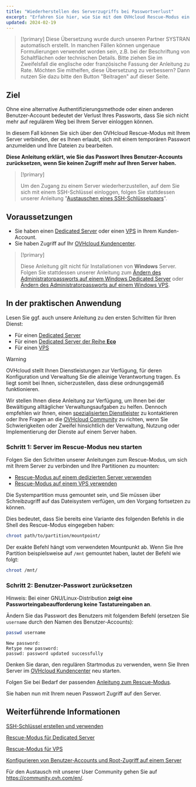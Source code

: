 ```yaml
---
title: "Wiederherstellen des Serverzugriffs bei Passwortverlust"
excerpt: "Erfahren Sie hier, wie Sie mit dem OVHcloud Rescue-Modus ein neues Passwort für einen Benutzer-Account auf einem GNU/Linux-Betriebssystem einrichten"
updated: 2024-02-19
---
```


> [!primary]
> Diese Übersetzung wurde durch unseren Partner SYSTRAN automatisch erstellt. In manchen Fällen können ungenaue Formulierungen verwendet worden sein, z.B. bei der Beschriftung von Schaltflächen oder technischen Details. Bitte ziehen Sie im Zweifelsfall die englische oder französische Fassung der Anleitung zu Rate. Möchten Sie mithelfen, diese Übersetzung zu verbessern? Dann nutzen Sie dazu bitte den Button "Beitragen" auf dieser Seite.
>

## Ziel

Ohne eine alternative Authentifizierungsmethode oder einen anderen Benutzer-Account bedeutet der Verlust Ihres Passworts, dass Sie sich nicht mehr auf regulärem Weg bei Ihrem Server einloggen können.

In diesem Fall können Sie sich über den OVHcloud Rescue-Modus mit Ihrem Server verbinden, der es Ihnen erlaubt, sich mit einem temporären Passwort anzumelden und Ihre Dateien zu bearbeiten.

**Diese Anleitung erklärt, wie Sie das Passwort Ihres Benutzer-Accounts zurücksetzen, wenn Sie keinen Zugriff mehr auf Ihren Server haben.**

> [!primary]
>
> Um den Zugang zu einem Server wiederherzustellen, auf dem Sie sich mit einem SSH-Schlüssel einloggen, folgen Sie stattdessen unserer Anleitung "[Austauschen eines SSH-Schlüsselpaars](replacing-lost-ssh-key1.)".
>

## Voraussetzungen

- Sie haben einen [Dedicated Server](https://www.ovhcloud.com/de/bare-metal/) oder einen [VPS](https://www.ovhcloud.com/de/vps/) in Ihrem Kunden-Account.
- Sie haben Zugriff auf Ihr [OVHcloud Kundencenter](https://www.ovh.com/auth/?action=gotomanager&from=https://www.ovh.de/&ovhSubsidiary=de).

> [!primary]
>
> Diese Anleitung gilt nicht für Installationen von **Windows** Server. Folgen Sie stattdessen unserer Anleitung zum [Ändern des Administratorpassworts auf einem Windows Dedicated Server](changing-admin-password-on-windows1.) oder [Ändern des Administratorpassworts auf einem Windows VPS](resetting_a_windows_password1.).
>

## In der praktischen Anwendung

Lesen Sie ggf. auch unsere Anleitung zu den ersten Schritten für Ihren Dienst:

- Für einen [Dedicated Server](getting-started-with-dedicated-server1.)
- Für einen [Dedicated Server der Reihe **Eco**](getting-started-with-dedicated-server-eco1.)
- Für einen [VPS](starting_with_a_vps1.)


> [!warning]
> OVHcloud stellt Ihnen Dienstleistungen zur Verfügung, für deren Konfiguration und Verwaltung Sie die alleinige Verantwortung tragen. Es liegt somit bei Ihnen, sicherzustellen, dass diese ordnungsgemäß funktionieren.
> 
> Wir stellen Ihnen diese Anleitung zur Verfügung, um Ihnen bei der Bewältigung alltäglicher Verwaltungsaufgaben zu helfen. Dennoch empfehlen wir Ihnen, einen [spezialisierten Dienstleister](https://partner.ovhcloud.com/de/directory/) zu kontaktieren oder Ihre Fragen an die [OVHcloud Community](https://community.ovh.com/en/) zu richten, wenn Sie Schwierigkeiten oder Zweifel hinsichtlich der Verwaltung, Nutzung oder Implementierung der Dienste auf einem Server haben.
>

<a name="step1"></a>

### Schritt 1: Server im Rescue-Modus neu starten

Folgen Sie den Schritten unserer Anleitungen zum Rescue-Modus, um sich mit Ihrem Server zu verbinden und Ihre Partitionen zu mounten:

- [Rescue-Modus auf einem dedizierten Server verwenden](rescue_mode1.)
- [Rescue-Modus auf einem VPS verwenden](rescue1.)

Die Systempartition muss gemountet sein, und Sie müssen über Schreibzugriff auf das Dateisystem verfügen, um den Vorgang fortsetzen zu können.

Dies bedeutet, dass Sie bereits eine Variante des folgenden Befehls in die Shell des Rescue-Modus eingegeben haben:

```bash
chroot path/to/partition/mountpoint/
```

Der exakte Befehl hängt vom verwendeten Mountpunkt ab. Wenn Sie Ihre Partition beispielsweise auf `/mnt` gemountet haben, lautet der Befehl wie folgt:

```bash
chroot /mnt/
```

### Schritt 2: Benutzer-Passwort zurücksetzen

Hinweis: Bei einer GNU/Linux-Distribution **zeigt eine Passworteingabeaufforderung keine Tastatureingaben an**.

Ändern Sie das Passwort des Benutzers mit folgendem Befehl (ersetzen Sie `username` durch den Namen des Benutzer-Accounts):

```bash
passwd username
```

```text
New password: 
Retype new password:
passwd: password updated successfully
```

Denken Sie daran, den regulären Startmodus zu verwenden, wenn Sie Ihren Server im [OVHcloud Kundencenter](https://www.ovh.com/auth/?action=gotomanager&from=https://www.ovh.de/&ovhSubsidiary=de) neu starten.

Folgen Sie bei Bedarf der passenden [Anleitung zum Rescue-Modus](#step1.).

Sie haben nun mit Ihrem neuen Passwort Zugriff auf den Server.

## Weiterführende Informationen

[SSH-Schlüssel erstellen und verwenden](creating-ssh-keys-dedicated1.)

[Rescue-Modus für Dedicated Server](rescue_mode1.)

[Rescue-Modus für VPS](rescue1.)

[Konfigurieren von Benutzer-Accounts und Root-Zugriff auf einem Server](changing_root_password_linux_ds1.)

Für den Austausch mit unserer User Community gehen Sie auf <https://community.ovh.com/en/>.